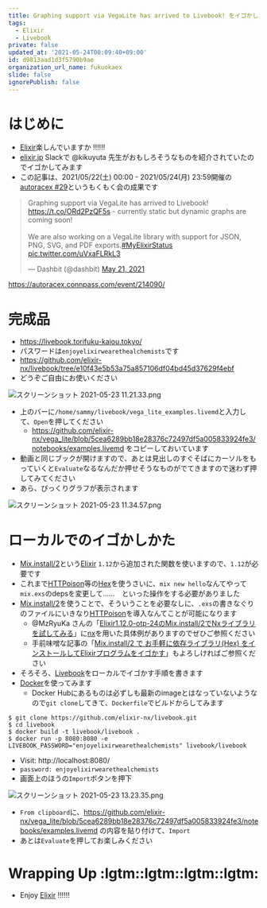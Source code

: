 ```yaml
---
title: Graphing support via VegaLite has arrived to Livebook! をイゴかしてみる(Elixir)
tags:
  - Elixir
  - Livebook
private: false
updated_at: '2021-05-24T00:09:40+09:00'
id: d9813aad1d3f5790b9ae
organization_url_name: fukuokaex
slide: false
ignorePublish: false
---
```

# はじめに
- [Elixir](https://elixir-lang.org/)楽しんでいますか :bangbang::bangbang::bangbang:
- [elixir.jp](https://join.slack.com/t/elixirjp/shared_invite/zt-ae8m5bad-WW69GH1w4iuafm1tKNgd~w) Slackで @kikuyuta 先生がおもしろそうなものを紹介されていたのでイゴかしてみます
- この記事は、2021/05/22(土) 00:00 - 2021/05/24(月) 23:59開催の[autoracex #29](https://autoracex.connpass.com/event/214090/)というもくもく会の成果です

<blockquote class="twitter-tweet"><p lang="en" dir="ltr">Graphing support via VegaLite has arrived to Livebook! <a href="https://t.co/ORd2PzQF5s">https://t.co/ORd2PzQF5s</a> - currently static but dynamic graphs are coming soon!<br><br>We are also working on a VegaLite library with support for JSON, PNG, SVG, and PDF exports.<a href="https://twitter.com/hashtag/MyElixirStatus?src=hash&amp;ref_src=twsrc%5Etfw">#MyElixirStatus</a> <a href="https://t.co/uVxaFLRkL3">pic.twitter.com/uVxaFLRkL3</a></p>&mdash; Dashbit (@dashbit) <a href="https://twitter.com/dashbit/status/1395763964215185409?ref_src=twsrc%5Etfw">May 21, 2021</a></blockquote> <script async src="https://platform.twitter.com/widgets.js" charset="utf-8"></script>

https://autoracex.connpass.com/event/214090/

# 完成品
- https://livebook.torifuku-kaiou.tokyo/
- パスワードは`enjoyelixirwearethealchemists`です
- https://github.com/elixir-nx/livebook/tree/e10f43e5b53a75a857106df04bd45d37629f4ebf
- どうぞご自由にお使いください


![スクリーンショット 2021-05-23 11.21.33.png](https://qiita-image-store.s3.ap-northeast-1.amazonaws.com/0/131808/30fd1442-e0dd-d72b-c0dc-8767e9d9af92.png)

- 上のバーに`/home/sammy/livebook/vega_lite_examples.livemd`と入力して、`Open`を押してください
    - https://github.com/elixir-nx/vega_lite/blob/5cea6289bb18e28376c72497df5a005833924fe3/notebooks/examples.livemd をコピーしておいています
- 動画と同じブックが開けますので、あとは見出しのすぐそばにカーソルをもっていくと`Evaluate`なるなんだか押せそうなものがでてきますので迷わず押してみてください
- あら、びっくりグラフが表示されます

![スクリーンショット 2021-05-23 11.34.57.png](https://qiita-image-store.s3.ap-northeast-1.amazonaws.com/0/131808/80777027-00d2-9d03-2ac1-008843314943.png)




# ローカルでのイゴかしかた
- [Mix.install/2](https://hexdocs.pm/mix/Mix.html#install/2)という[Elixir](https://elixir-lang.org/) `1.12`から追加された関数を使いますので、`1.12`が必要です
- これまで[HTTPoison](https://hexdocs.pm/httpoison/readme.html)等の[Hex](https://hex.pm/)を使うさいに、`mix new hello`なんてやって`mix.exs`のdepsを変更して……　といった操作をする必要がありました
- [Mix.install/2](https://hexdocs.pm/mix/Mix.html#install/2)を使うことで、そういうことを必要なしに、`.exs`の書きなぐりのファイルにいきなり[HTTPoison](https://hexdocs.pm/httpoison/readme.html)を導入なんてことが可能になります
    - @MzRyuKa さんの「[Elixir1.12.0-otp-24のMix.install/2でNxライブラリを試してみる](https://qiita.com/MzRyuKa/items/eee022d97bdc117fa2eb)」に[nx](https://github.com/elixir-nx/nx/tree/main/nx)を用いた具体例がありますのでぜひご参照ください
    - 手前味噌な記事の「[Mix.install/2 で お手軽に依存ライブラリ(Hex) をインストールしてElixirプログラムをイゴかす](https://qiita.com/torifukukaiou/items/c600b6d496683442c254)」もよろしければご参照ください
- そろそろ、[Livebook](https://github.com/elixir-nx/livebook/tree/e10f43e5b53a75a857106df04bd45d37629f4ebf)をローカルでイゴかす手順を書きます
- [Docker](https://www.docker.com/)を使ってみます
    - Docker Hubにあるものは必ずしも最新のimageとはなっていないようなので`git clone`してきて、`Dockerfile`でビルドからしてみます

```
$ git clone https://github.com/elixir-nx/livebook.git
$ cd livebook
$ docker build -t livebook/livebook .
$ docker run -p 8080:8080 -e LIVEBOOK_PASSWORD="enjoyelixirwearethealchemists" livebook/livebook
```

- Visit: http://localhost:8080/
- `password: enjoyelixirwearethealchemists`
- 画面上のほうの`Import`ボタンを押下

![スクリーンショット 2021-05-23 13.23.35.png](https://qiita-image-store.s3.ap-northeast-1.amazonaws.com/0/131808/376a9d9c-ff78-2b75-9a5f-ae27440e8560.png)

- `From clipboard`に、https://github.com/elixir-nx/vega_lite/blob/5cea6289bb18e28376c72497df5a005833924fe3/notebooks/examples.livemd の内容を貼り付けて、`Import`
- あとは`Evaluate`を押してお楽しみください

# Wrapping Up :lgtm::lgtm::lgtm::lgtm:
- Enjoy [Elixir](https://elixir-lang.org/) :bangbang::bangbang::bangbang:
